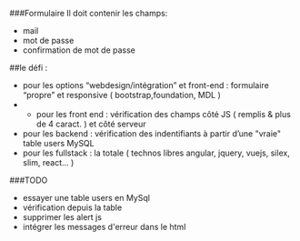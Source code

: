 ###Formulaire
Il doit contenir les champs:
- mail
- mot de passe
- confirmation de mot de passe


##le défi :

- pour les options “webdesign/intégration” et front-end : formulaire “propre” et responsive ( bootstrap,foundation, MDL )
- + pour les front end : vérification des champs côté JS ( remplis & plus de 4 caract. )  et côté serveur
- pour les backend : vérification des indentifiants à partir d’une "vraie" table users MySQL
- pour les fullstack : la totale
( technos libres angular, jquery, vuejs, silex, slim, react... )

###TODO
- essayer une table users en MySql
- vérification depuis la table
- supprimer les alert js
- intégrer les messages d'erreur dans le html
